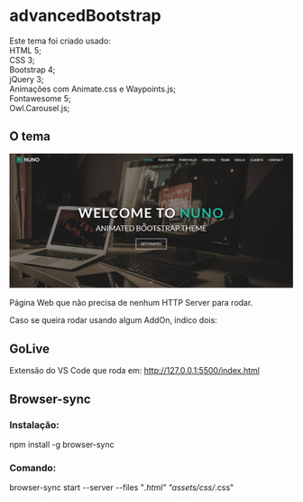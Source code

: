 # advancedBootstrap

Este tema foi criado usado: <br>
HTML 5; <br>
CSS 3; <br>
Bootstrap 4; <br>
jQuery 3; <br>
Animações com Animate.css e Waypoints.js; <br>
Fontawesome 5; <br>
Owl.Carousel.js; <br>

## O tema

![View inicial](img/tela_01.PNG)

Página Web que não precisa de nenhum HTTP Server para rodar. <br>

Caso se queira rodar usando algum AddOn, indico dois:

## GoLive

Extensão do VS Code que roda em: http://127.0.0.1:5500/index.html

## Browser-sync

### Instalação:

npm install -g browser-sync

### Comando:

browser-sync start --server --files "_.html" "assets/css/_.css"
